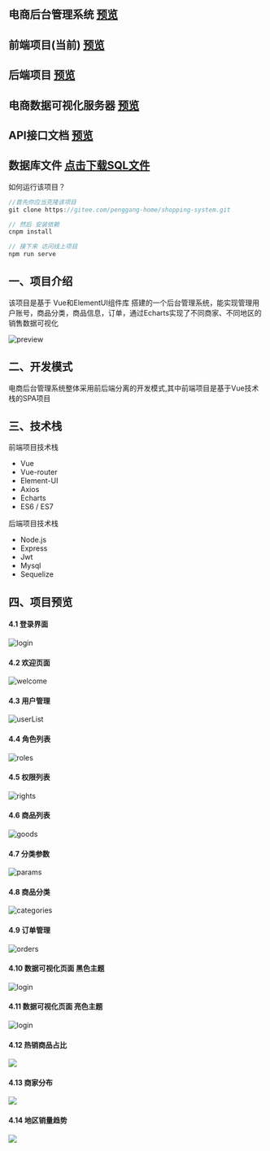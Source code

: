 ## 电商后台管理系统  [预览](http://120.53.120.229:1921/#/login)

## 前端项目(当前)  [预览](https://gitee.com/penggang-home/shopping-system)

## 后端项目 [预览](https://gitee.com/penggang-home/vue_shop_api_server)

## 电商数据可视化服务器 [预览](https://gitee.com/penggang-home/koa_server)

## API接口文档 [预览](./api接口文档.md)

## 数据库文件 [点击下载SQL文件](https://gitee.com/penggang-home/vue_shop_api_server/tree/master/db)
如何运行该项目？
```js
//首先你应当克隆该项目
git clone https://gitee.com/penggang-home/shopping-system.git

// 然后 安装依赖
cnpm install

// 接下来 访问线上项目
npm run serve

```

## 一、项目介绍
  该项目是基于 Vue和ElementUI组件库 搭建的一个后台管理系统，能实现管理用户账号，商品分类，商品信息，订单，通过Echarts实现了不同商家、不同地区的销售数据可视化

  ![preview](./images/preview.png)
## 二、开发模式

电商后台管理系统整体采用前后端分离的开发模式,其中前端项目是基于Vue技术栈的SPA项目

## 三、技术栈

前端项目技术栈
- Vue
- Vue-router
- Element-UI
- Axios
- Echarts
- ES6 / ES7


后端项目技术栈
- Node.js
- Express
- Jwt
- Mysql
- Sequelize

## 四、项目预览

#### 4.1 登录界面
![login](./images/login.png)

#### 4.2 欢迎页面
![welcome](./images/welcome.png)

#### 4.3 用户管理
![userList](./images/userList.png)

#### 4.4 角色列表
![roles](./images/roles.png)

#### 4.5 权限列表
![rights](./images/rights.png)

#### 4.6 商品列表
![goods](./images/goods.png)

#### 4.7 分类参数
![params](./images/params.png)

#### 4.8 商品分类
![categories](./images/categories.png)

#### 4.9 订单管理
![orders](./images/orders.png)

#### 4.10 数据可视化页面 黑色主题
![login](./images/dataViewDark.png)

#### 4.11 数据可视化页面 亮色主题
![login](./images/dataViewLight.png)


#### 4.12 热销商品占比
![](./images/hot.png)

#### 4.13 商家分布
![](./images/map.png)

#### 4.14 地区销量趋势
![](./images/trend.png)

